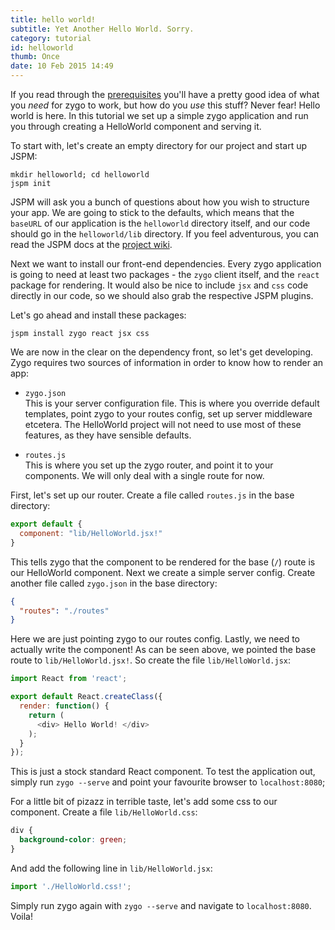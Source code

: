 ```yaml
---
title: hello world!
subtitle: Yet Another Hello World. Sorry.
category: tutorial
id: helloworld
thumb: Once
date: 10 Feb 2015 14:49
---
```


If you read through the [prerequisites](/category/tutorial/post/prereq) you'll have a pretty good idea of what you _need_ for zygo to work, but how do you _use_ this stuff? Never fear! Hello world is here. In this tutorial we set up a simple zygo application and run you through creating a HelloWorld component and serving it.

To start with, let's create an empty directory for our project and start up JSPM:

```
mkdir helloworld; cd helloworld
jspm init
```

JSPM will ask you a bunch of questions about how you wish to structure your app. We are going to stick to the defaults, which means that the `baseURL` of our application is the `helloworld` directory itself, and our code should go in the `helloworld/lib` directory. If you feel adventurous, you can read the JSPM docs at the [project wiki](https://github.com/jspm/jspm-cli/wiki).

Next we want to install our front-end dependencies. Every zygo application is going to need at least two packages - the `zygo` client itself, and the `react` package for rendering. It would also be nice to include `jsx` and `css` code directly in our code, so we should also grab the respective JSPM plugins.

Let's go ahead and install these packages:

```
jspm install zygo react jsx css
```

We are now in the clear on the dependency front, so let's get developing. Zygo requires two sources of information in order to know how to render an app:

- `zygo.json`  
This is your server configuration file. This is where you override default templates, point zygo to your routes config, set up server middleware etcetera. The HelloWorld project will not need to use most of these features, as they have sensible defaults.

- `routes.js`  
This is where you set up the zygo router, and point it to your components. We will only deal with a single route for now.

First, let's set up our router. Create a file called `routes.js` in the base directory:

```javascript
export default {
  component: "lib/HelloWorld.jsx!"
}
```

This tells zygo that the component to be rendered for the base (`/`) route is our HelloWorld component. Next we create a simple server config. Create another file called `zygo.json` in the base directory:

```json
{
  "routes": "./routes"
}
```

Here we are just pointing zygo to our routes config. Lastly, we need to actually write the component! As can be seen above, we pointed the base route to `lib/HelloWorld.jsx!`. So create the file `lib/HelloWorld.jsx`:

```javascript
import React from 'react';

export default React.createClass({
  render: function() {
    return (
      <div> Hello World! </div>
    );
  }
});
```

This is just a stock standard React component. To test the application out, simply run `zygo --serve` and point your favourite browser to `localhost:8080`;

For a little bit of pizazz in terrible taste, let's add some css to our component. Create a file `lib/HelloWorld.css`:

```css
div {
  background-color: green;
}
```

And add the following line in `lib/HelloWorld.jsx`:

```javascript
import './HelloWorld.css!';
```

Simply run zygo again with `zygo --serve` and navigate to `localhost:8080`. Voila!
